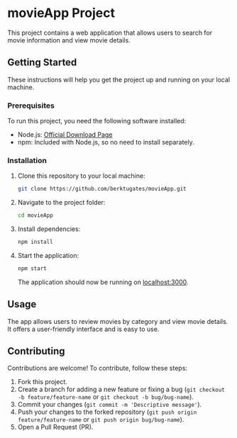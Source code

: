# movieApp Project

This project contains a web application that allows users to search for movie information and view movie details.

## Getting Started

These instructions will help you get the project up and running on your local machine.

### Prerequisites

To run this project, you need the following software installed:

- Node.js: [Official Download Page](https://nodejs.org/)
- npm: Included with Node.js, so no need to install separately.

### Installation

1. Clone this repository to your local machine:
    
    ```bash
    git clone https://github.com/berktugates/movieApp.git
    ```


2. Navigate to the project folder:

    ```bash
    cd movieApp
    ```


3. Install dependencies:

    ```bash
    npm install
    ```


4. Start the application:

    ```bash
    npm start
    ```

    The application should now be running on [localhost:3000](http://localhost:3000/).


## Usage

The app allows users to review movies by category and view movie details. It offers a user-friendly interface and is easy to use.

## Contributing

Contributions are welcome! To contribute, follow these steps:

1. Fork this project.
2. Create a branch for adding a new feature or fixing a bug (`git checkout -b feature/feature-name` or `git checkout -b bug/bug-name`).
3. Commit your changes (`git commit -m 'Descriptive message'`).
4. Push your changes to the forked repository (`git push origin feature/feature-name` or `git push origin bug/bug-name`).
5. Open a Pull Request (PR).